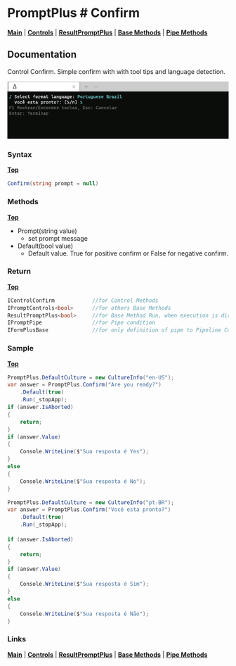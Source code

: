 # PromptPlus # Confirm
[**Main**](index.md#help) | 
[**Controls**](index.md#apis) |
[**ResultPromptPlus**](resultpromptplus) |
[**Base Methods**](basemethods) |
[**Pipe Methods**](pipemethods)

## Documentation
Control Confirm. Simple confirm with with tool tips and language detection.

![](./images/Confirm.gif)

### Syntax
[**Top**](#promptplus--confirm)

```csharp
Confirm(string prompt = null)
````

### Methods
[**Top**](#promptplus--confirm)

- Prompt(string value)
    - set prompt message 
- Default(bool value)
    - Default value. True for positive confirm or False for negative confirm.

### Return
[**Top**](#promptplus--confirm)

```csharp
IControlConfirm            //for Control Methods
IPromptControls<bool>      //for others Base Methods
ResultPromptPlus<bool>     //for Base Method Run, when execution is direct 
IPromptPipe                //for Pipe condition 
IFormPlusBase              //for only definition of pipe to Pipeline Control
```

### Sample
[**Top**](#promptplus--confirm)

```csharp
PromptPlus.DefaultCulture = new CultureInfo("en-US");
var answer = PromptPlus.Confirm("Are you ready?")
    .Default(true)
    .Run(_stopApp);
if (answer.IsAborted)
{
    return;
}
if (answer.Value)
{
    Console.WriteLine($"Sua resposta é Yes");
}
else
{
    Console.WriteLine($"Sua resposta é No");
}
````

```csharp
PromptPlus.DefaultCulture = new CultureInfo("pt-BR");
var answer = PromptPlus.Confirm("Você esta pronto?")
    .Default(true)
    .Run(_stopApp);

if (answer.IsAborted)
{
    return;
}
if (answer.Value)
{
    Console.WriteLine($"Sua resposta é Sim");
}
else
{
    Console.WriteLine($"Sua resposta é Não");
}
````

### Links
[**Main**](index.md#help) | 
[**Controls**](index.md#apis) |
[**ResultPromptPlus**](resultpromptplus) |
[**Base Methods**](basemethods) |
[**Pipe Methods**](pipemethods)
